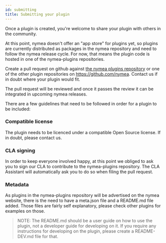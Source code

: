 ```yaml
---
id: submitting
title: Submitting your plugin
---
```


Once a plugin is created, you're welcome to share your plugin with others in the community.

At this point, nymea doesn't offer an "app store" for plugins yet, so plugins are currently distributed as packages in the nymea repository and need to follow the nymea release cycle. For now, that means the plugin code is hosted in one of the nymea-plugins repositories.

Create a pull request on github against [the nymea plugins repository](https://github.com/nymea/nymea-plugins) or one of the other plugin repositories on https://github.com/nymea. Contact us if in doubt where your plugin would fit.

The pull request will be reviewed and once it passes the review it can be integrated in upcoming nymea releases.

There are a few guidelines that need to be followed in order for a plugin to be included:

### Compatible license

The plugin needs to be licenced under a compatible Open Source license. If in doubt, please contact us.

### CLA signing

In order to keep everyone involved happy, at this point we obliged to ask you to sign our CLA to contribute to the nymea-plugins repository. The CLA Assistant will automatically ask you to do so when filing the pull request.


### Metadata

As plugins in the nymea-plugins repository will be advertised on the nymea website, there is the need to have a meta.json file and a README.md file added. Those files are fairly self explanatory, please check other plugins for examples on those.

>NOTE: The README.md should be a user guide on how to use the plugin, not a developer guide for developing on it. If you require any instructions for developing on the plugin, please create a README-DEV.md file for that.



